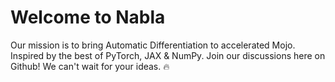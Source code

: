 # Welcome to Nabla

Our mission is to bring Automatic Differentiation to accelerated Mojo. Inspired by the best of PyTorch, JAX & NumPy. Join our discussions here on Github! We can't wait for your ideas. :fire:
